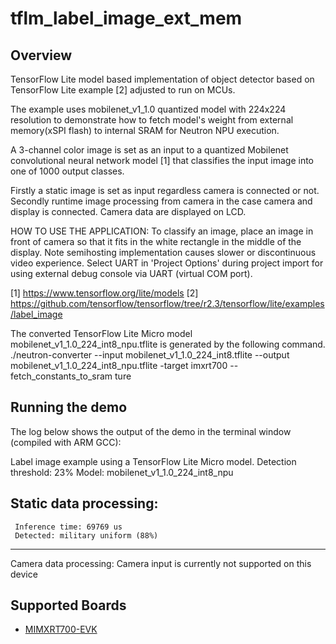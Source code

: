 # tflm_label_image_ext_mem

## Overview
TensorFlow Lite model based implementation of object detector based on
TensorFlow Lite example [2] adjusted to run on MCUs.

The example uses mobilenet_v1_1.0 quantized model with 224x224 resolution to
demonstrate how to fetch model's weight from external memory(xSPI flash) to
internal SRAM for Neutron NPU execution.

A 3-channel color image is set as an input to a quantized Mobilenet
convolutional neural network model [1] that classifies the input image into
one of 1000 output classes.

Firstly a static image is set as input regardless camera is connected or not.
Secondly runtime image processing from camera in the case camera and display
is connected. Camera data are displayed on LCD.

HOW TO USE THE APPLICATION:
To classify an image, place an image in front of camera so that it fits in the
white rectangle in the middle of the display.
Note semihosting implementation causes slower or discontinuous video experience. 
Select UART in 'Project Options' during project import for using external debug console 
via UART (virtual COM port).

[1] https://www.tensorflow.org/lite/models
[2] https://github.com/tensorflow/tensorflow/tree/r2.3/tensorflow/lite/examples/label_image

The converted TensorFlow Lite Micro model mobilenet_v1_1.0_224_int8_npu.tflite is generated
by the following command.
./neutron-converter --input mobilenet_v1_1.0_224_int8.tflite --output mobilenet_v1_1.0_224_int8_npu.tflite -target imxrt700 --fetch_constants_to_sram ture

## Running the demo
The log below shows the output of the demo in the terminal window (compiled with ARM GCC):

Label image example using a TensorFlow Lite Micro model.
Detection threshold: 23%
Model: mobilenet_v1_1.0_224_int8_npu

Static data processing:
----------------------------------------
     Inference time: 69769 us 
     Detected: military uniform (88%)
----------------------------------------
Camera data processing:
Camera input is currently not supported on this device

## Supported Boards
- [MIMXRT700-EVK](../../_boards/mimxrt700evk/eiq_examples/tflm_label_image_ext_mem/example_board_readme.md)
